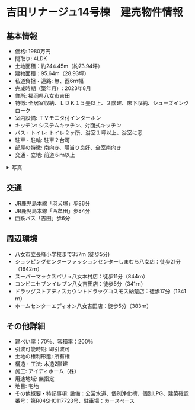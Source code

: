# 吉田リナージュ14号棟　建売物件情報

## 基本情報
- 価格: 1980万円
- 間取り: 4LDK
- 土地面積：約244.45m（約73.94坪）
- 建物面積：95.64m（28.93坪）
- 私道負担・道路: 無、西6ｍ幅
- 完成時期（築年月）: 2023年8月
- 住所: 福岡県八女市吉田
- 特徴: 全居室収納、ＬＤＫ１５畳以上、２階建、床下収納、シューズインクローク
- 室内設備: ＴＶモニタ付インターホン
- キッチン: システムキッチン、対面式キッチン
- バス・トイレ: トイレ２ヶ所、浴室１坪以上、浴室に窓
- 駐車・駐輪: 駐車２台可
- 部屋の特徴: 南向き、陽当り良好、全室南向き
- 交通・立地: 前道６ｍ以上

<details><summary>写真</summary>
  
![現地外観写真](https://github.com/kouairchair/myhome/assets/11924482/67235330-d1ad-4656-8865-0c2ce002a983)
![間取り図](https://github.com/kouairchair/myhome/assets/11924482/28b5c7a0-5902-432a-9092-90b4f1060ca7)
![リビング](https://github.com/kouairchair/myhome/assets/11924482/5622d3b3-b712-4a84-9548-e30736ce5951)
![浴室](https://github.com/kouairchair/myhome/assets/11924482/d3e32b33-f920-4460-a09c-a1dfd791d091)
![キッチン](https://github.com/kouairchair/myhome/assets/11924482/9684782f-7fc4-4725-b61d-6d01ff1ddd0b)
![リビング以外の居室](https://github.com/kouairchair/myhome/assets/11924482/e52fca6e-600d-4201-b6ba-f784515ce0b9)
![玄関](https://github.com/kouairchair/myhome/assets/11924482/fbddc650-6752-45bb-bf5f-5b9fe20b6e88)
![シャンプードレッサー](https://github.com/kouairchair/myhome/assets/11924482/fccd96c0-436d-4fa5-b79b-5526430259c9)
[クローゼット](https://github.com/kouairchair/myhome/assets/11924482/16c09472-8fc1-46c3-8199-0b2dda085a26)
![トイレ](https://github.com/kouairchair/myhome/assets/11924482/c6496d3c-cb8d-45b6-ab17-37d264b0d9f1)
![駐車場](https://github.com/kouairchair/myhome/assets/11924482/8a58e1f1-458a-433a-8ea4-5b438b8a46f0)
![バルコニー](https://github.com/kouairchair/myhome/assets/11924482/4a19df51-dbb9-46ad-b17d-0d552e79aea9)


</details>

## 交通
- JR鹿児島本線「羽犬塚」歩86分
- JR鹿児島本線「西牟田」歩84分
- 西鉄バス「吉田」歩6分

## 周辺環境
- 八女市立長峰小学校まで357m (徒歩5分)
- ショッピングセンターファッションセンターしまむら八女店：徒歩21分（1642ｍ）
- スーパーマックスバリュ八女本村店：徒歩11分（844ｍ）
- コンビニセブンイレブン八女吉田店：徒歩5分（341ｍ）
- ドラッグストアディスカウントドラッグコスモス納楚店：徒歩17分（1341ｍ）
- ホームセンターエディオン八女吉田店：徒歩5分（383ｍ）

## その他詳細
- 建ぺい率：70％、容積率：200％
- 引渡可能時期: 即引渡可
- 土地の権利形態: 所有権
- 構造・工法: 木造2階建
- 施工: アイディホーム（株）
- 用途地域: 無指定
- 地目: 宅地
- その他概要・特記事項: 設備：公営水道、個別浄化槽、個別LPG、建築確認番号：第R04SHC117723号、駐車場：カースペース
